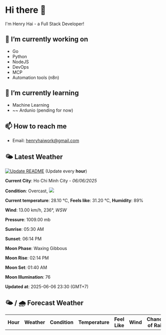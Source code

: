 # Hi there 👋

I'm Henry Hai - a Full Stack Developer!

## 🔭 I’m currently working on

- Go
- Python
- NodeJS
- DevOps
- MCP
- Automation tools (n8n)

## 🌱 I’m currently learning

- Machine Learning
- ~~ Ardunio (pending for now)

## 📫 How to reach me

- Email: <henryhaiwork@gmail.com>

## 🌤️ Latest Weather
[![Update README](https://github.com/henry0hai/henry0hai/actions/workflows/udpateReadme.yml/badge.svg)](https://github.com/henry0hai/henry0hai/actions/workflows/udpateReadme.yml)
(Update every **hour**)
<!-- CURRENT_WEATHER:START -->
**Current City**: Ho Chi Minh City - *06/06/2025*

**Condition**: Overcast, <img src="https://cdn.weatherapi.com/weather/64x64/night/122.png"/>

**Current temperature**: 28.10 °C, **Feels like**: 31.20 °C, **Humidity**: 89%

**Wind**: 13.00 km/h, 236°, *WSW*

**Pressure**: 1009.00 mb

**Sunrise**: 05:30 AM

**Sunset**: 06:14 PM

**Moon Phase**: Waxing Gibbous

**Moon Rise**: 02:14 PM

**Moon Set**: 01:40 AM

**Moon Illumination**: 76

**Updated at**: 2025-06-06 23:30 (GMT+7)<!-- CURRENT_WEATHER:END -->

## 🌤️ / 🌧️ Forecast Weather
<!-- FORECAST_WEATHER:START -->
<table>
		<tr>
			<th>Hour</th>
			<th>Weather</th>
			<th>Condition</th>
			<th>Temperature</th>
			<th>Feel Like</th>
			<th>Wind</th>
			<th>Chance of Rain</th>
		</tr>
</table>
<!-- FORECAST_WEATHER:END -->
